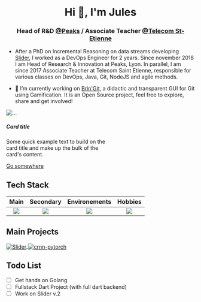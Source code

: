 <h1 align="center">Hi 👋, I'm Jules</h1>
<h3 align="center">Head of R&D <a href=https://peaks.fr/>@Peaks</a> / Associate Teacher <a href=https://www.telecom-st-etienne.fr/>@Telecom St-Etienne</a></h3>

- After a PhD on Incremental Reasoning on data streams developing [Slider](https://github.com/juleschevalier/slider/), I worked as a DevOps Engineer for 2 years. Since november 2018 I am Head of Research & Innovation at Peaks, Lyon. In parallel, I am since 2017 Associate Teacher at Telecom Saint Etienne, responsible for various classes on DevOps, Java, Git, NodeJS and agile methods.

- 🔭 <i class="devicon-flutter-plain colored"></i> I’m currently working on [Brin'Git](https://github.com/peaks/bringit), a didactic and transparent GUI for Git using Gamification. It is an Open Source project, feel free to explore, share and get involved!

<div class="card" style="width: 18rem;">
  <img src="..." class="card-img-top" alt="...">
  <div class="card-body">
    <h5 class="card-title">Card title</h5>
    <p class="card-text">Some quick example text to build on the card title and make up the bulk of the card's content.</p>
    <a href="#" class="btn btn-primary">Go somewhere</a>
  </div>
</div>

## Tech Stack

| Main | Secondary | Environements | Hobbies |
|:----:|:---------:|:-------------:|:-------:|
| <img src="https://skillicons.dev/icons?i=flutter,dart,git,bash,java&theme=dark&perline=4"/> | <img src="https://skillicons.dev/icons?i=gitlab,linux,py,docker,latex,react,postgres&theme=dark&perline=4"/> | <img src="https://skillicons.dev/icons?i=linux,ubuntu,bash,vscodium,md,&theme=dark&perline=4"/> | <img src="https://skillicons.dev/icons?i=raspberrypi,arduino,latex,&theme=dark&perline=4"/> |

## Main Projects

<a href="https://github.com/juleschevalier/slider/">
  <img align="center" src="https://github-readme-stats.vercel.app/api/pin/?username=juleschevalier&repo=slider&show_icons=true&line_height=27&title_color=6aa6f8&text_color=8a919a&icon_color=6aa6f8&bg_color=22272e" alt="Slider" />
</a>

<a href="https://github.com/peaks/bringit/">
  <img align="center" src="https://github-readme-stats.vercel.app/api/pin/?username=peaks&repo=bringit&show_icons=true&line_height=27&title_color=6aa6f8&text_color=8a919a&icon_color=6aa6f8&bg_color=22272e" alt="crnn-pytorch" />
</a>

## Todo List

- [ ] Get hands on Golang
- [ ] Fullstack Dart Project (with full dart backend)
- [ ] Work on Slider v.2
